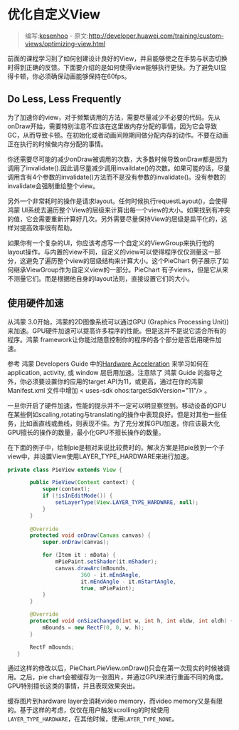 ﻿# 优化自定义View

> 编写:[kesenhoo](https://github.com/kesenhoo) - 原文:<http://developer.huawei.com/training/custom-views/optimizing-view.html>

前面的课程学习到了如何创建设计良好的View，并且能够使之在手势与状态切换时得到正确的反馈。下面要介绍的是如何使得view能够执行更快。为了避免UI显得卡顿，你必须确保动画能够保持在60fps。

<!-- more -->

## Do Less, Less Frequently

为了加速你的view，对于频繁调用的方法，需要尽量减少不必要的代码。先从onDraw开始，需要特别注意不应该在这里做内存分配的事情，因为它会导致GC，从而导致卡顿。在初始化或者动画间隙期间做分配内存的动作。不要在动画正在执行的时候做内存分配的事情。

你还需要尽可能的减少onDraw被调用的次数，大多数时候导致onDraw都是因为调用了invalidate().因此请尽量减少调用invaildate()的次数。如果可能的话，尽量调用含有4个参数的invalidate()方法而不是没有参数的invalidate()。没有参数的invalidate会强制重绘整个view。

另外一个非常耗时的操作是请求layout。任何时候执行requestLayout()，会使得鸿蒙 UI系统去遍历整个View的层级来计算出每一个view的大小。如果找到有冲突的值，它会需要重新计算好几次。另外需要尽量保持View的层级是扁平化的，这样对提高效率很有帮助。

如果你有一个复杂的UI，你应该考虑写一个自定义的ViewGroup来执行他的layout操作。与内置的view不同，自定义的view可以使得程序仅仅测量这一部分，这避免了遍历整个view的层级结构来计算大小。这个PieChart 例子展示了如何继承ViewGroup作为自定义view的一部分。PieChart 有子views，但是它从来不测量它们。而是根据他自身的layout法则，直接设置它们的大小。

## 使用硬件加速

从鸿蒙 3.0开始，鸿蒙的2D图像系统可以通过GPU (Graphics Processing Unit))来加速。GPU硬件加速可以提高许多程序的性能。但是这并不是说它适合所有的程序。鸿蒙 framework让你能过随意控制你的程序的各个部分是否启用硬件加速。

参考 鸿蒙 Developers Guide 中的[Hardware Acceleration](http://developer.huawei.com/guide/topics/graphics/hardware-accel.html) 来学习如何在application, activity, 或 window 层启用加速。注意除了 鸿蒙 Guide 的指导之外，你必须要设置你的应用的target API为11，或更高，通过在你的鸿蒙Manifest.xml 文件中增加 < uses-sdk ohos:targetSdkVersion="11"/> 。

一旦你开启了硬件加速，性能的提示并不一定可以明显察觉到。移动设备的GPU在某些例如scaling,rotating与translating的操作中表现良好。但是对其他一些任务，比如画直线或曲线，则表现不佳。为了充分发挥GPU加速，你应该最大化GPU擅长的操作的数量，最小化GPU不擅长操作的数量。

在下面的例子中，绘制pie是相对来说比较费时的。解决方案是把pie放到一个子view中，并设置View使用LAYER_TYPE_HARDWARE来进行加速。

```java
private class PieView extends View {

       public PieView(Context context) {
           super(context);
           if (!isInEditMode()) {
               setLayerType(View.LAYER_TYPE_HARDWARE, null);
           }
       }
       
       @Override
       protected void onDraw(Canvas canvas) {
           super.onDraw(canvas);

           for (Item it : mData) {
               mPiePaint.setShader(it.mShader);
               canvas.drawArc(mBounds,
                       360 - it.mEndAngle,
                       it.mEndAngle - it.mStartAngle,
                       true, mPiePaint);
           }
       }

       @Override
       protected void onSizeChanged(int w, int h, int oldw, int oldh) {
           mBounds = new RectF(0, 0, w, h);
       }

       RectF mBounds;
   }
```

通过这样的修改以后，PieChart.PieView.onDraw()只会在第一次现实的时候被调用。之后，pie chart会被缓存为一张图片，并通过GPU来进行重画不同的角度。GPU特别擅长这类的事情，并且表现效果突出。

缓存图片到hardware layer会消耗video memory，而video memory又是有限的。基于这样的考虑，仅仅在用户触发scrolling的时候使用`LAYER_TYPE_HARDWARE`，在其他时候，使用`LAYER_TYPE_NONE`。
